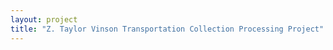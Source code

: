```yaml
--- 
layout: project 
title: "Z. Taylor Vinson Transportation Collection Processing Project" 
---
```



